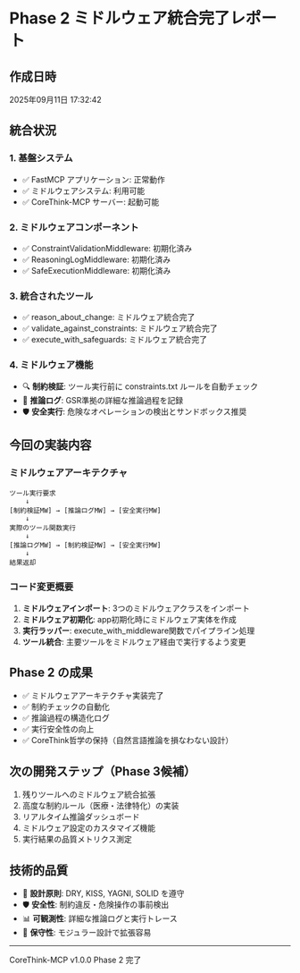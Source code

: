 
# Phase 2 ミドルウェア統合完了レポート

## 作成日時
2025年09月11日 17:32:42

## 統合状況

### 1. 基盤システム
- ✅ FastMCP アプリケーション: 正常動作
- ✅ ミドルウェアシステム: 利用可能
- ✅ CoreThink-MCP サーバー: 起動可能

### 2. ミドルウェアコンポーネント
- ✅ ConstraintValidationMiddleware: 初期化済み
- ✅ ReasoningLogMiddleware: 初期化済み  
- ✅ SafeExecutionMiddleware: 初期化済み

### 3. 統合されたツール
- ✅ reason_about_change: ミドルウェア統合完了
- ✅ validate_against_constraints: ミドルウェア統合完了
- ✅ execute_with_safeguards: ミドルウェア統合完了

### 4. ミドルウェア機能
- 🔍 **制約検証**: ツール実行前に constraints.txt ルールを自動チェック
- 📝 **推論ログ**: GSR準拠の詳細な推論過程を記録
- 🛡️ **安全実行**: 危険なオペレーションの検出とサンドボックス推奨

## 今回の実装内容

### ミドルウェアアーキテクチャ
```
ツール実行要求
    ↓
[制約検証MW] → [推論ログMW] → [安全実行MW]
    ↓
実際のツール関数実行
    ↓
[推論ログMW] → [制約検証MW] → [安全実行MW]
    ↓
結果返却
```

### コード変更概要
1. **ミドルウェアインポート**: 3つのミドルウェアクラスをインポート
2. **ミドルウェア初期化**: app初期化時にミドルウェア実体を作成
3. **実行ラッパー**: execute_with_middleware関数でパイプライン処理
4. **ツール統合**: 主要ツールをミドルウェア経由で実行するよう変更

## Phase 2 の成果
- ✅ ミドルウェアアーキテクチャ実装完了
- ✅ 制約チェックの自動化 
- ✅ 推論過程の構造化ログ
- ✅ 実行安全性の向上
- ✅ CoreThink哲学の保持（自然言語推論を損なわない設計）

## 次の開発ステップ（Phase 3候補）
1. 残りツールへのミドルウェア統合拡張
2. 高度な制約ルール（医療・法律特化）の実装  
3. リアルタイム推論ダッシュボード
4. ミドルウェア設定のカスタマイズ機能
5. 実行結果の品質メトリクス測定

## 技術的品質
- 🎯 **設計原則**: DRY, KISS, YAGNI, SOLID を遵守
- 🛡️ **安全性**: 制約違反・危険操作の事前検出
- 📊 **可観測性**: 詳細な推論ログと実行トレース
- 🔄 **保守性**: モジュラー設計で拡張容易

---
CoreThink-MCP v1.0.0 Phase 2 完了
